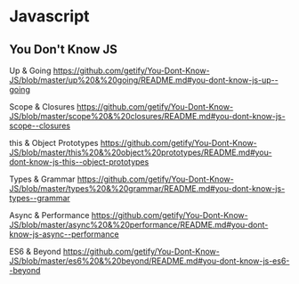 # Javascript

## You Don't Know JS

Up & Going
https://github.com/getify/You-Dont-Know-JS/blob/master/up%20&%20going/README.md#you-dont-know-js-up--going

Scope & Closures
https://github.com/getify/You-Dont-Know-JS/blob/master/scope%20&%20closures/README.md#you-dont-know-js-scope--closures

this & Object Prototypes
https://github.com/getify/You-Dont-Know-JS/blob/master/this%20&%20object%20prototypes/README.md#you-dont-know-js-this--object-prototypes

Types & Grammar
https://github.com/getify/You-Dont-Know-JS/blob/master/types%20&%20grammar/README.md#you-dont-know-js-types--grammar

Async & Performance
https://github.com/getify/You-Dont-Know-JS/blob/master/async%20&%20performance/README.md#you-dont-know-js-async--performance

ES6 & Beyond
https://github.com/getify/You-Dont-Know-JS/blob/master/es6%20&%20beyond/README.md#you-dont-know-js-es6--beyond
